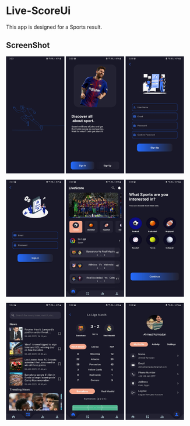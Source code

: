 # Live-ScoreUi
This app is designed for a Sports result.

## ScreenShot
   <img src="images/1_Live ScoreUi.jpg" width="160" height="320">          <img src="images/2_Live ScoreUi.jpg" width="160" height="320">          <img src="images/3_Live ScoreUi.jpg" width="160" height="320"> 
   
   <img src="images/33_Live ScoreUi.jpg" width="160" height="320">          <img src="images/4_Live ScoreUi.jpg" width="160" height="320">          <img src="images/5_Live ScoreUi.jpg" width="160" height="320">
   
   
   <img src="images/6_Live ScoreUi.jpg" width="160" height="320">          <img src="images/7_Live ScoreUi.jpg" width="160" height="320">          <img src="images/9_Live ScoreUi.jpg" width="160" height="320">
